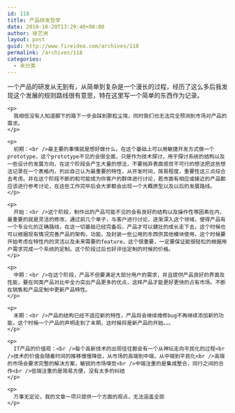 ```yaml
---
id: 118
title: 产品研发哲学
date: 2010-10-20T13:29:40+08:00
author: 徐艺洲
layout: post
guid: http://www.fireidea.com/archives/118
permalink: /archives/118
categories:
  - 未分类
---
```

<div id="sina_keyword_ad_area2" class="articalContent   ">
  <div STYLE="">
    一个产品的研发从无到有，从简单到复杂是一个漫长的过程，经历了这么多后我发现这个发展的规则路线很有意思，特在这里写一个简单的东西作为记录。</p> 
    
    <p>
      我相信没有人知道脚下的路下一步会踩到那粒尘埃，同时我们也无法完全预测到市场对产品的需求。
    </p>
    
    <p>
      初期：<br />最主要的事情就是想好做什么，在这个基础上可以用敏捷开发方式做一个prototype，这个prototype不见的会很全面，只是作为技术探讨，用于探讨系统的结构以及一些设计的发展方向，在这个阶段会产生大量的想法，不要抛弃表面感觉不可行的想法把这些想法记录在一个表格内，列出自己认为最重要的特性，从开发时间，简易程度，重要性这三点综合去考虑。并在这个阶段不断的和可能成为你客户的群体进行讨论，若市面有相应或接近的产品都应该进行参考讨论，在这些工作完毕后会大家都会出现一个大概原型以及以后的发展路线。
    </p>
    
    <p>
      开始：<br />这个阶段，制作出的产品可能不见的会有良好的结构以及操作性等因素在内，最重要的就是灵活的修改，通过前几个单子，与客户进行讨论，逐渐深入这个领域，使得产品有一个专业化的正确路线，在这一切基础已经完备后，产品才可以健壮的成长走下去，这个时候也可以根据现有情况完善产品的架构，功能，及封装一些公用的东西供其他模块使用，这个时候要开始考虑在特性内的灵活以及未来需要的feature，这个很重要，一定要保证能很轻松的根据用户需求完成一个系统的定制。这个阶段过后也好评估定制的时候的价格。
    </p>
    
    <p>
      中期：<br />在这个阶段，产品不但要满足大部分用户的需求，并且提供产品良好的界面及性能，要在同类产品对比中全力突出产品更多的优点，这样产品才能更好更快的占有市场。不断在销售和产品定制中更新产品特性。
    </p>
    
    <p>
      末期：<br />产品的结构已经不适应新的特性，产品将会继续维修bug不再继续添加新的功能，这个时候一个产品的声明走到了末期，这时候将是新产品的开始。。。
    </p>
    
    <p>
      IT产品的价值观：<br />每个高新技术的出现往往都会有一个从神坛走向平民化的过程<br />技术的价值会随着时间的推移慢慢降低，从市场的高端到中端，从中端到平民化<br />高端的市场会要求完整的解决方案，敏锐的市场嗅觉<br />中端注重的是集成整合，同行之间的合作<br />低端注重的是简易方便，没有太多的纠结
    </p>
    
    <p>
      万事无定论，我的文章一项只提供一个方面的观点，无法涵盖全部
    </p>
  </div>